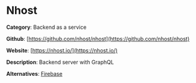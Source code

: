 
# Nhost

**Category**: Backend as a service

**Github**: [https://github.com/nhost/nhost](https://github.com/nhost/nhost)

**Website**: [https://nhost.io/](https://nhost.io/)

**Description**:
Backend server with GraphQL

**Alternatives**: [Firebase](https://firebase.google.com/)
